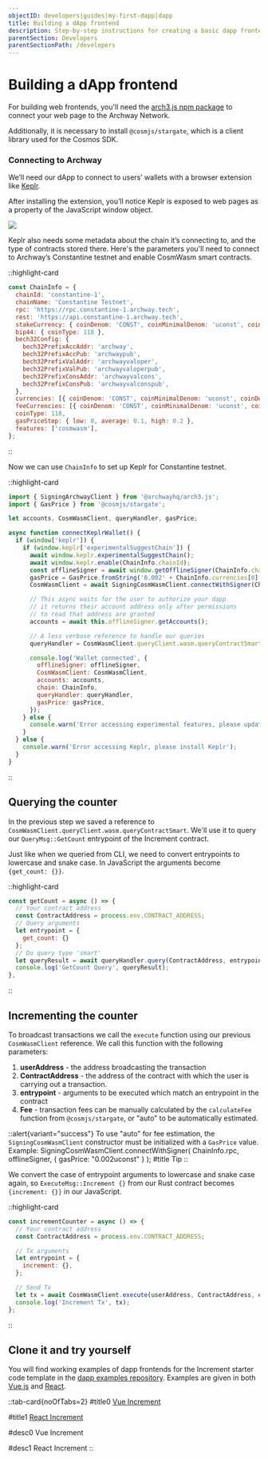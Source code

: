 ```yaml
---
objectID: developers|guides|my-first-dapp|dapp
title: Building a dApp frontend
description: Step-by-step instructions for creating a basic dapp frontend
parentSection: Developers
parentSectionPath: /developers
---
```


# Building a dApp frontend

For building web frontends, you'll need the <a href="https://www.npmjs.com/package/@archwayhq/arch3.js" target="_blank" >arch3.js npm package</a> to connect your web page to the Archway Network.

Additionally, it is necessary to install `@cosmjs/stargate`, which is a client library used for the Cosmos SDK.

### Connecting to Archway

We’ll need our dApp to connect to users’ wallets with a browser extension like <a href="https://chrome.google.com/webstore/detail/keplr/dmkamcknogkgcdfhhbddcghachkejeap" target="_blank" >Keplr</a>.

After installing the extension, you’ll notice Keplr is exposed to web pages as a property of the JavaScript window object.

![](/images/docs/keplr11.png)

Keplr also needs some metadata about the chain it’s connecting to, and the type of contracts stored there.
Here's the parameters you'll need to connect to Archway’s Constantine testnet and enable CosmWasm smart contracts.

::highlight-card

```js
const ChainInfo = {
  chainId: 'constantine-1',
  chainName: 'Constantine Testnet',
  rpc: 'https://rpc.constantine-1.archway.tech',
  rest: 'https://api.constantine-1.archway.tech',
  stakeCurrency: { coinDenom: 'CONST', coinMinimalDenom: 'uconst', coinDecimals: 6 },
  bip44: { coinType: 118 },
  bech32Config: {
    bech32PrefixAccAddr: 'archway',
    bech32PrefixAccPub: 'archwaypub',
    bech32PrefixValAddr: 'archwayvaloper',
    bech32PrefixValPub: 'archwayvaloperpub',
    bech32PrefixConsAddr: 'archwayvalcons',
    bech32PrefixConsPub: 'archwayvalconspub',
  },
  currencies: [{ coinDenom: 'CONST', coinMinimalDenom: 'uconst', coinDecimals: 6 }],
  feeCurrencies: [{ coinDenom: 'CONST', coinMinimalDenom: 'uconst', coinDecimals: 6 }],
  coinType: 118,
  gasPriceStep: { low: 0, average: 0.1, high: 0.2 },
  features: ['cosmwasm'],
};
```

::

Now we can use `ChainInfo` to set up Keplr for Constantine testnet.

::highlight-card

```js
import { SigningArchwayClient } from '@archwayhq/arch3.js';
import { GasPrice } from '@cosmjs/stargate';

let accounts, CosmWasmClient, queryHandler, gasPrice;

async function connectKeplrWallet() {
  if (window['keplr']) {
    if (window.keplr['experimentalSuggestChain']) {
      await window.keplr.experimentalSuggestChain();
      await window.keplr.enable(ChainInfo.chainId);
      const offlineSigner = await window.getOfflineSigner(ChainInfo.chainId);
      gasPrice = GasPrice.fromString('0.002' + ChainInfo.currencies[0].coinMinimalDenom);
      CosmWasmClient = await SigningCosmWasmClient.connectWithSigner(ChainInfo.rpc, offlineSigner, { gasPrice: gasPrice });

      // This async waits for the user to authorize your dapp
      // it returns their account address only after permissions
      // to read that address are granted
      accounts = await this.offlineSigner.getAccounts();

      // A less verbose reference to handle our queries
      queryHandler = CosmWasmClient.queryClient.wasm.queryContractSmart;

      console.log('Wallet connected', {
        offlineSigner: offlineSigner,
        CosmWasmClient: CosmWasmClient,
        accounts: accounts,
        chain: ChainInfo,
        queryHandler: queryHandler,
        gasPrice: gasPrice,
      });
    } else {
      console.warn('Error accessing experimental features, please update Keplr');
    }
  } else {
    console.warn('Error accessing Keplr, please install Keplr');
  }
}
```

::

## Querying the counter

In the previous step we saved a reference to `CosmWasmClient.queryClient.wasm.queryContractSmart`. We'll use it to query our `QueryMsg::GetCount` entrypoint of the Increment contract.

Just like when we queried from CLI, we need to convert entrypoints to lowercase and snake case. In JavaScript the arguments become `{get_count: {}}`.

::highlight-card

```js
const getCount = async () => {
  // Your contract address
  const ContractAddress = process.env.CONTRACT_ADDRESS;
  // Query arguments
  let entrypoint = {
    get_count: {}
  };
  // Do query type 'smart'
  let queryResult = await queryHandler.query(ContractAddress, entrypoint);
  console.log('GetCount Query', queryResult);
},
```

::

## Incrementing the counter

To broadcast transactions we call the `execute` function using our previous `CosmWasmClient` reference. We call this function with the following parameters:

1. **userAddress** - the address broadcasting the transaction
2. **ContractAddress** - the address of the contract with which the user is carrying out a transaction.
3. **entrypoint** - arguments to be executed which match an entrypoint in the contract
4. **Fee** - transaction fees can be manually calculated by the `calculateFee` function from `@cosmjs/stargate`, or "auto" to be automatically estimated.

::alert{variant="success"}
To use "auto" for fee estimation, the `SigningCosmWasmClient` constructor must be initialized with a `GasPrice` value.
Example:
SigningCosmWasmClient.connectWithSigner(
ChainInfo.rpc,
offlineSigner,
{ gasPrice: "0.002uconst" }
);
#title
Tip
::

We convert the case of entrypoint arguments to lowercase and snake case again, so `ExecuteMsg::Increment {}` from our Rust contract becomes `{increment: {}}` in our JavaScript.

::highlight-card

```js
const incrementCounter = async () => {
  // Your contract address
  const ContractAddress = process.env.CONTRACT_ADDRESS;

  // Tx arguments
  let entrypoint = {
    increment: {},
  };

  // Send Tx
  let tx = await CosmWasmClient.execute(userAddress, ContractAddress, entrypoint, 'auto');
  console.log('Increment Tx', tx);
};
```

::

## Clone it and try yourself

You will find working examples of dapp frontends for the Increment starter code template in the <a href="https://github.com/archway-network/dApp-examples" target="_blank" >dapp examples repository</a>. Examples are given in both <a href="https://vuejs.org/" target="_blank" >Vue.js</a> and <a href="https://reactjs.org/" target="_blank" >React</a>.

::tab-card{noOfTabs=2}
#title0
<a href="https://github.com/archway-network/dapp-examples/tree/main/vuejs/increment" target="_blank">Vue Increment</a>

#title1
<a href="https://github.com/archway-network/dapp-examples/tree/main/react/increment" target="_blank">React Increment</a>

#desc0
Vue Increment

#desc1
React Increment
::
